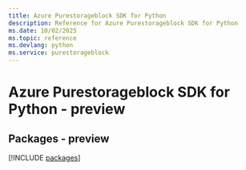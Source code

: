 ```yaml
---
title: Azure Purestorageblock SDK for Python
description: Reference for Azure Purestorageblock SDK for Python
ms.date: 10/02/2025
ms.topic: reference
ms.devlang: python
ms.service: purestorageblock
---
```

# Azure Purestorageblock SDK for Python - preview
## Packages - preview
[!INCLUDE [packages](purestorageblock-index.md)]